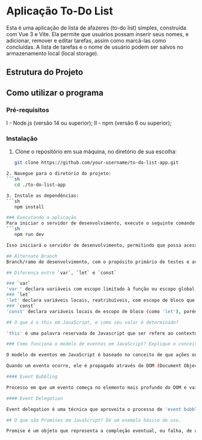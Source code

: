 # Aplicação To-Do List
Esta é uma aplicação de lista de afazeres (to-do list) simples, construída com Vue 3 e Vite. Ela permite que usuários possam inserir seus nomes, e adicionar, remover e editar tarefas, assim como marcá-las como concluídas. A lista de tarefas e o nome de usuário podem ser salvos no armazenamento local (local storage).

## Estrutura do Projeto

## Como utilizar o programa
### Pré-requisitos
I - Node.js (versão 14 ou superior);
II - npm (versão 6 ou superior);

### Instalação
1. Clone o repositório em sua máquina, no diretório de sua escolha:
```sh
   git clone https://github.com/your-username/to-do-list-app.git

2. Navegue para o diretório do projeto:
```sh
   cd ./to-do-list-app

3. Instale as dependências:
```sh
   npm install

### Executando a aplicação
Para iniciar o servidor de desenvolvimento, execute o seguinte comando no Terminal:
```sh
   npm run dev

Isso iniciará o servidor de desenvolvimento, permitindo que possa acessar a aplicação pelo navegador no endereço http://localhost:3000, onde terá acesso às funcionalidades do programa.

## Alternate Branch
Branch/ramo de desenvolvimento, com o propósito primário de testes e avaliações de boas práticas e novas implementações, e suas alterações não deverão ser avaliadas para os testes práticos como as implementadas na 'main' branch.

## Diferença entre `var`, `let` e `const`

### `var`
'var ' declara variáveis com escopo limitado à função ou escopo global, sendo facultado inicializar cada um a um valor.
### `let`
'let' declara variáveis locais, reatribuíveis, com escopo de bloco que também pode ser inicializadas cada uma a um valor, como as variáveis de declaração 'var'.
### `const`
'const' declara variáveis locais de escopo de bloco (como 'let'), porém o valor delas não pode ser reatribuído usando  operador de atribuição. Caso a constante (variável) seja um objeto, suas propriedades podem ser adicionadas, atualizadas ou removidas.

## O que é o this em JavaScript, e como seu valor é determinado?

'this' é uma palavra reservada de Javascript que ser refere ao contexto em que uma parte de um código, como uma função, deve fazer funcionar. Normalmente é usada em métodos de objetos, em que 'this' se refere ao objeto que o método está atrelado, permitindo que seja reutilizado. Seu valor, nesse sentido, é determinado pelo contexto de utilização, seja o resultado de uma função ou atributo que está sendo referenciado.

### Como funciona o modelo de eventos em JavaScript? Explique o conceito de "event bubbling" e "event delegation".

O modelo de eventos em JavaScript é baseado no conceito de que ações ou ocorrências (eventos) podem ser detectadas e tratadas por funções específicas chamadas de "event handlers" (manipuladores de eventos). Esses eventos podem ser gerados pelo usuário (como cliques, teclas pressionadas, etc.) ou pelo próprio sistema (como carregamento de página ou conclusão de uma chamada).

Quando um evento ocorre, ele é propagado através do DOM (Document Object Model) de duas maneiras: "capturing" (captura) e "bubbling".

#### Event Bubbling

Processo em que um evento começa no elemento mais profundo do DOM e vai subindo até o elemento pai, e assim por diante, até chegar ao elemento raiz. Por exemplo, se um usuário clicar em um botão dentro de um div, o evento de clique será primeiro capturado pelo botão e depois "borbulhará" para o div pai, e assim por diante.

#### Event Delegation

Event delegation é uma técnica que aproveita o processo de 'event bubbling' para gerenciar eventos de forma mais eficiente. Em vez de adicionar um event listener a cada elemento filho, você pode adicionar um único event listener ao elemento pai. Quando um evento é acionado, ele "borbulha" até o elemento pai, onde pode ser tratado. Isso é especialmente útil quando você tem muitos elementos filhos ou quando os elementos filhos são gerados dinamicamente.

## O que são Promises em JavaScript? Dê um exemplo básico de uso.

Promise é um objeto que representa a compleção eventual, ou falha, de uma operação assíncrona e seu valor resultante. É uma proxy para um valor que não necessariamente sabemos quando a Promise é criada. Em qualquer situação de funções assíncronas, em que o resultado fim pode ser diferente do projetado, como a criação de um arquivo de áudio, que pode ter falhas na finalização, são situações que merecem a avaliação do uso de Promises.